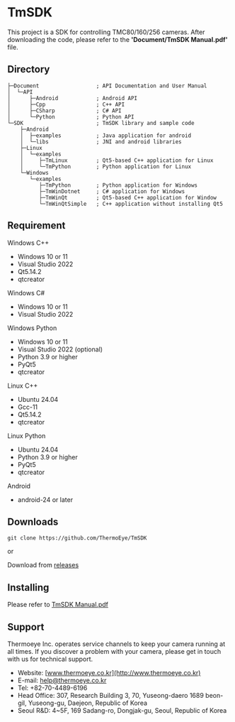 # TmSDK

This project is a SDK for controlling TMC80/160/256 cameras.
After downloading the code, please refer to the **'Document/TmSDK Manual.pdf'** file.

## Directory
```
├─Document                  ; API Documentation and User Manual
│  └─API
│      ├─Android            ; Android API
│      ├─Cpp                ; C++ API
│      ├─CSharp             ; C# API
│      └─Python             ; Python API
└─SDK                       ; TmSDK library and sample code
    ├─Android               
    │  ├─examples           ; Java application for android 
    │  └─libs               ; JNI and android libraries
    ├─Linux
    │  └─examples
    │     ├─TmLinux         ; Qt5-based C++ application for Linux
    │     └─TmPython        ; Python application for Linux
    └─Windows
       └─examples
          ├─TmPython        ; Python application for Windows
          ├─TmWinDotnet     ; C# application for Windows
          ├─TmWinQt         ; Qt5-based C++ application for Window
          └─TmWinQtSimple   ; C++ application without installing Qt5
```
## Requirement

Windows C++
- Windows 10 or 11
- Visual Studio 2022
- Qt5.14.2
- qtcreator

Windows C#
- Windows 10 or 11
- Visual Studio 2022

Windows Python
- Windows 10 or 11
- Visual Studio 2022 (optional)
- Python 3.9 or higher
- PyQt5
- qtcreator

Linux C++
- Ubuntu 24.04
- Gcc-11
- Qt5.14.2
- qtcreator

Linux Python
- Ubuntu 24.04
- Python 3.9 or higher
- PyQt5
- qtcreator

Android
- android-24 or later

## Downloads

```
git clone https://github.com/ThermoEye/TmSDK
```
or

Download from [releases](https://github.com/ThermoEye/TmSDK/releases)

## Installing

Please refer to [TmSDK Manual.pdf](https://github.com/ThermoEye/TmSDK/blob/main/Document/TmSDK%20Manual.pdf)

## Support

Thermoeye Inc. operates service channels to keep your camera running at all times. 
If you discover a problem with your camera, please get in touch with us for technical support.

- Website: [www.thermoeye.co.kr](http://www.thermoeye.co.kr)
- E-mail: help@thermoeye.co.kr
- Tel: +82-70-4489-6196
- Head Office: 307, Research Building 3, 70, Yuseong-daero 1689 beon-gil, Yuseong-gu, Daejeon, Republic of Korea
- Seoul R&D: 4~5F, 169 Sadang-ro, Dongjak-gu, Seoul, Republic of Korea
